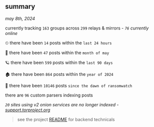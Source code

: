 
## summary
_may 8th, 2024_

currently tracking `163` groups across `299` relays & mirrors - _`76` currently online_

⏲ there have been `14` posts within the `last 24 hours`

🦈 there have been `47` posts within the `month of may`

🪐 there have been `599` posts within the `last 90 days`

🏚 there have been `864` posts within the `year of 2024`

🦕 there have been `10146` posts `since the dawn of ransomwatch`

there are `96` custom parsers indexing posts

_`20` sites using v2 onion services are no longer indexed - [support.torproject.org](https://support.torproject.org/onionservices/v2-deprecation/)_

> see the project [README](https://github.com/joshhighet/ransomwatch#ransomwatch--) for backend technicals
